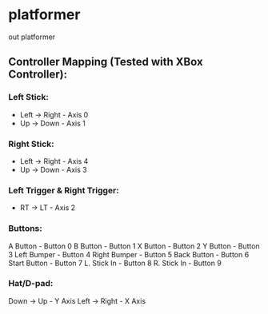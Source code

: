# platformer
out platformer


## Controller Mapping (Tested with XBox Controller):
### Left Stick:

- Left -> Right   - Axis 0
- Up   -> Down    - Axis 1
### Right Stick:

- Left -> Right   - Axis 4
- Up   -> Down    - Axis 3
### Left Trigger & Right Trigger:

- RT -> LT        - Axis 2
### Buttons:

A Button        - Button 0
B Button        - Button 1
X Button        - Button 2
Y Button        - Button 3
Left Bumper     - Button 4
Right Bumper    - Button 5
Back Button     - Button 6
Start Button    - Button 7
L. Stick In     - Button 8
R. Stick In     - Button 9
### Hat/D-pad:

Down -> Up      - Y Axis
Left -> Right   - X Axis
